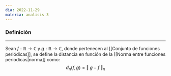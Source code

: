 ```yaml
---
dia: 2022-11-29
materia: analisis 3
---
```

### Definición
---
Sean $f : \mathbb{R} \to \mathbb{C}$ y $g : \mathbb{R} \to \mathbb{C}$, donde pertenecen al [[Conjunto de funciones periódicas]], se define la distancia en función de la [[Norma entre funciones periodicas|norma]] como: $$ d_n(f, g) = \Vert ~ g - f ~ \Vert_n $$